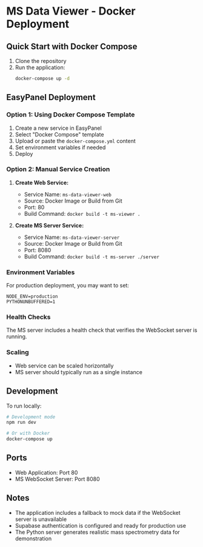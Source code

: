 
# MS Data Viewer - Docker Deployment

## Quick Start with Docker Compose

1. Clone the repository
2. Run the application:
   ```bash
   docker-compose up -d
   ```

## EasyPanel Deployment

### Option 1: Using Docker Compose Template

1. Create a new service in EasyPanel
2. Select "Docker Compose" template
3. Upload or paste the `docker-compose.yml` content
4. Set environment variables if needed
5. Deploy

### Option 2: Manual Service Creation

1. **Create Web Service:**
   - Service Name: `ms-data-viewer-web`
   - Source: Docker Image or Build from Git
   - Port: 80
   - Build Command: `docker build -t ms-viewer .`

2. **Create MS Server Service:**
   - Service Name: `ms-data-viewer-server`
   - Source: Docker Image or Build from Git
   - Port: 8080
   - Build Command: `docker build -t ms-server ./server`

### Environment Variables

For production deployment, you may want to set:

```env
NODE_ENV=production
PYTHONUNBUFFERED=1
```

### Health Checks

The MS server includes a health check that verifies the WebSocket server is running.

### Scaling

- Web service can be scaled horizontally
- MS server should typically run as a single instance

## Development

To run locally:

```bash
# Development mode
npm run dev

# Or with Docker
docker-compose up
```

## Ports

- Web Application: Port 80
- MS WebSocket Server: Port 8080

## Notes

- The application includes a fallback to mock data if the WebSocket server is unavailable
- Supabase authentication is configured and ready for production use
- The Python server generates realistic mass spectrometry data for demonstration
